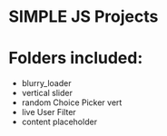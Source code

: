 # SIMPLE JS Projects 

# Folders included: 
- blurry_loader
- vertical slider
- random Choice Picker vert
- live User Filter
- content placeholder
